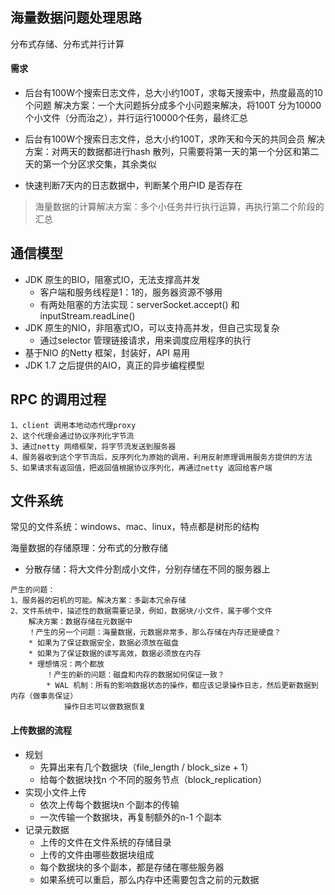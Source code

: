 ## 海量数据问题处理思路

分布式存储、分布式并行计算

#### 需求

* 后台有100W个搜索日志文件，总大小约100T，求每天搜索中，热度最高的10个问题
解决方案：一个大问题拆分成多个小问题来解决，将100T 分为10000个小文件（分而治之），并行运行10000个任务，最终汇总

* 后台有100W个搜索日志文件，总大小约100T，求昨天和今天的共同会员
解决方案：对两天的数据都进行hash 散列，只需要将第一天的第一个分区和第二天的第一个分区求交集，其余类似

* 快速判断7天内的日志数据中，判断某个用户ID 是否存在

> 海量数据的计算解决方案：多个小任务并行执行运算，再执行第二个阶段的汇总


## 通信模型
* JDK 原生的BIO，阻塞式IO，无法支撑高并发
    * 客户端和服务线程是1：1的，服务器资源不够用
    * 有两处阻塞的方法实现：serverSocket.accept() 和 inputStream.readLine()
* JDK 原生的NIO，非阻塞式IO，可以支持高并发，但自己实现复杂
    * 通过selector 管理链接请求，用来调度应用程序的执行
* 基于NIO 的Netty 框架，封装好，API 易用
* JDK 1.7 之后提供的AIO，真正的异步编程模型


## RPC 的调用过程
```
1、client 调用本地动态代理proxy
2、这个代理会通过协议序列化字节流
3、通过netty 网络框架，将字节流发送到服务器
4、服务器收到这个字节流后，反序列化为原始的调用，利用反射原理调用服务方提供的方法
5、如果请求有返回值，把返回值根据协议序列化，再通过netty 返回给客户端
```

## 文件系统
常见的文件系统：windows、mac、linux，特点都是树形的结构

海量数据的存储原理：分布式的分散存储
* 分散存储：将大文件分割成小文件，分别存储在不同的服务器上
```
产生的问题：
1、服务器的宕机的可能。解决方案：多副本冗余存储
2、文件系统中，描述性的数据需要记录，例如，数据块/小文件，属于哪个文件
    解决方案：数据存储在元数据中
    ！产生的另一个问题：海量数据，元数据非常多，那么存储在内存还是硬盘？
    * 如果为了保证数据安全，数据必须放在磁盘
    * 如果为了保证数据的读写高效，数据必须放在内存
    * 理想情况：两个都放
        ！产生的新的问题：磁盘和内存的数据如何保证一致？
        * WAL 机制：所有的影响数据状态的操作，都应该记录操作日志，然后更新数据到内存（做事务保证）
            操作日志可以做数据恢复
```

#### 上传数据的流程
* 规划
    * 先算出来有几个数据块（file_length / block_size + 1）
    * 给每个数据块找n 个不同的服务节点（block_replication）
* 实现小文件上传
    * 依次上传每个数据块n 个副本的传输
    * 一次传输一个数据块，再复制额外的n-1 个副本
* 记录元数据
    * 上传的文件在文件系统的存储目录
    * 上传的文件由哪些数据块组成
    * 每个数据块的多个副本，都是存储在哪些服务器
    * 如果系统可以重启，那么内存中还需要包含之前的元数据





